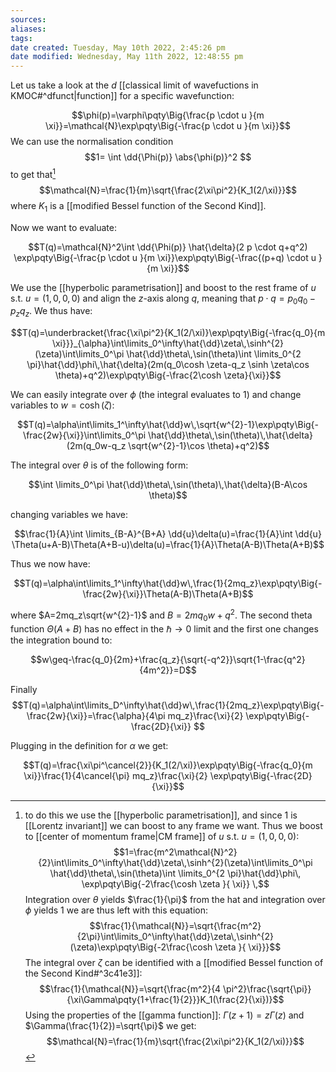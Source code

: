 ```yaml
---
sources:
aliases: 
tags: 
date created: Tuesday, May 10th 2022, 2:45:26 pm
date modified: Wednesday, May 11th 2022, 12:48:55 pm
---
```

Let us take a look at the $d$ [[classical limit of wavefuctions in KMOC#^dfunct|function]] for a specific wavefunction: 

$$\phi(p)=\varphi\pqty\Big{\frac{p \cdot u }{m \xi}}=\mathcal{N}\exp\pqty\Big{-\frac{p \cdot u }{m \xi}}$$
We can use the normalisation condition
$$1= \int \dd{\Phi(p)} \abs{\phi(p)}^2 $$ to get that[^1]
$$\mathcal{N}=\frac{1}{m}\sqrt{\frac{2\xi\pi^2}{K_1(2/\xi)}}$$
where $K_1$ is a [[modified Bessel function of the Second Kind]].

Now we want to evaluate: 

$$T(q)=\mathcal{N}^2\int \dd{\Phi(p)} \hat{\delta}(2 p \cdot q+q^2) \exp\pqty\Big{-\frac{p \cdot u }{m \xi}}\exp\pqty\Big{-\frac{(p+q) \cdot u }{m \xi}}$$

We use the [[hyperbolic parametrisation]] and boost to the rest frame of  $u$ s.t. $u=(1,0,0,0)$ and align the $z$-axis along $q$, meaning that $p \cdot q=p_0q_0-p_zq_z$. We thus have: 

$$T(q)=\underbracket{\frac{\xi\pi^2}{K_1(2/\xi)}\exp\pqty\Big{-\frac{q_0}{m \xi}}}_{\alpha}\int\limits_0^\infty\hat{\dd}\zeta\,\sinh^{2}(\zeta)\int\limits_0^\pi \hat{\dd}\theta\,\sin(\theta)\int \limits_0^{2 \pi}\hat{\dd}\phi\,\hat{\delta}(2m(q_0\cosh \zeta-q_z \sinh \zeta\cos \theta)+q^2)\exp\pqty\Big{-\frac{2\cosh \zeta}{\xi}}$$

We can easily integrate over $\phi$ (the integral evaluates to 1) and change variables to $w=\cosh(\zeta)$:

$$T(q)=\alpha\int\limits_1^\infty\hat{\dd}w\,\sqrt{w^{2}-1}\exp\pqty\Big{-\frac{2w}{\xi}}\int\limits_0^\pi \hat{\dd}\theta\,\sin(\theta)\,\hat{\delta}(2m(q_0w-q_z \sqrt{w^{2}-1}\cos \theta)+q^2)$$

The integral over $\theta$ is of the following form:

$$\int \limits_0^\pi \hat{\dd}\theta\,\sin(\theta)\,\hat{\delta}(B-A\cos \theta)$$

changing variables we have: 

$$\frac{1}{A}\int \limits_{B-A}^{B+A} \dd{u}\delta(u)=\frac{1}{A}\int \dd{u} \Theta(u+A-B)\Theta(A+B-u)\delta(u)=\frac{1}{A}\Theta(A-B)\Theta(A+B)$$

Thus we now have:

$$T(q)=\alpha\int\limits_1^\infty\hat{\dd}w\,\frac{1}{2mq_z}\exp\pqty\Big{-\frac{2w}{\xi}}\Theta(A-B)\Theta(A+B)$$

where $A=2mq_z\sqrt{w^{2}-1}$ and $B=2mq_0w+q^2$. The second theta function $\Theta(A+B)$ has no effect in the $\hbar \to 0$ limit and the first one changes the integration bound to:

$$w\geq-\frac{q_0}{2m}+\frac{q_z}{\sqrt{-q^2}}\sqrt{1-\frac{q^2}{4m^2}}=D$$

Finally 
$$T(q)=\alpha\int\limits_D^\infty\hat{\dd}w\,\frac{1}{2mq_z}\exp\pqty\Big{-\frac{2w}{\xi}}=\frac{\alpha}{4\pi mq_z}\frac{\xi}{2} \exp\pqty\Big{-\frac{2D}{\xi}} $$

Plugging in the definition for $\alpha$ we get:

$$T(q)=\frac{\xi\pi^\cancel{2}}{K_1(2/\xi)}\exp\pqty\Big{-\frac{q_0}{m \xi}}\frac{1}{4\cancel{\pi} mq_z}\frac{\xi}{2} \exp\pqty\Big{-\frac{2D}{\xi}}$$



[^1]: to do this we use the [[hyperbolic parametrisation]], and since $1$ is [[Lorentz invariant]] we can boost to any frame we want. Thus we boost to [[center of momentum frame|CM frame]] of $u$ s.t. $u=(1,0,0,0)$:
$$1=\frac{m^2\mathcal{N}^2}{2}\int\limits_0^\infty\hat{\dd}\zeta\,\sinh^{2}(\zeta)\int\limits_0^\pi \hat{\dd}\theta\,\sin(\theta)\int \limits_0^{2 \pi}\hat{\dd}\phi\, \exp\pqty\Big{-2\frac{\cosh \zeta }{ \xi}}  \,$$Integration over $\theta$  yields $\frac{1}{\pi}$ from the hat and integration over $\phi$ yields $1$ we are thus left with this equation:$$\frac{1}{\mathcal{N}}=\sqrt{\frac{m^2}{2\pi}\int\limits_0^\infty\hat{\dd}\zeta\,\sinh^{2}(\zeta)\exp\pqty\Big{-2\frac{\cosh \zeta }{ \xi}}}$$
The integral over $\zeta$ can be identified with a [[modified Bessel function of the Second Kind#^3c41e3]]: $$\frac{1}{\mathcal{N}}=\sqrt{\frac{m^2}{4 \pi^2}\frac{\sqrt{\pi}}{\xi\Gamma\pqty{1+\frac{1}{2}}}K_1(\frac{2}{\xi})}$$Using the properties of the [[gamma function]]: $\Gamma(z+1)=z \Gamma (z)$ and $\Gamma(\frac{1}{2})=\sqrt{\pi}$ we get:$$\mathcal{N}=\frac{1}{m}\sqrt{\frac{2\xi\pi^2}{K_1(2/\xi)}}$$